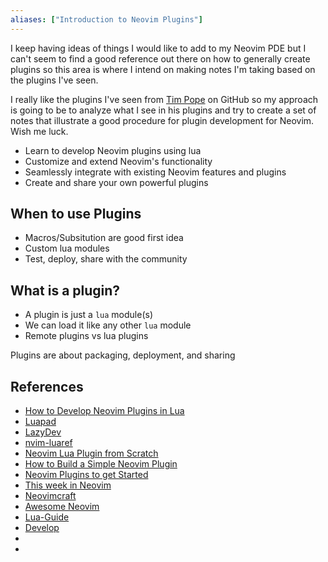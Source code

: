 ```yaml
---
aliases: ["Introduction to Neovim Plugins"]
---
```


I keep having ideas of things I would like to add to my Neovim PDE but I can't seem to find a good reference out there on how to generally create plugins so this area is where I intend on making notes I'm taking based on the plugins I've seen.

I really like the plugins I've seen from [Tim Pope](https://github.com/tpope) on GitHub so my approach is going to be to analyze what I see in his plugins and try to create a set of notes that illustrate a good procedure for plugin development for Neovim. Wish me luck.


- Learn to develop Neovim plugins using lua
- Customize and extend Neovim's functionality
- Seamlessly integrate with existing Neovim features and plugins
- Create and share your own powerful plugins

## When to use Plugins

- Macros/Subsitution are good first idea
- Custom lua modules
- Test, deploy, share with the community

## What is a plugin?

- A plugin is just a `lua` module(s)
- We can load it like any other `lua` module
- Remote plugins vs lua plugins

Plugins are about packaging, deployment, and sharing



## References

- [How to Develop Neovim Plugins in Lua](https://www.youtube.com/watch?v=yN04HCeOjmo)
- [Luapad](https://github.com/rafcamlet/nvim-luapad)
- [LazyDev](https://github.com/folke/lazydev.nvim)
- [nvim-luaref](https://github.com/emiasims/nvim-luaref)
- [Neovim Lua Plugin from Scratch](https://www.youtube.com/watch?v=n4Lp4cV8YR0)
- [How to Build a Simple Neovim Plugin](https://adam-drake-frontend-developer.medium.com/how-to-build-a-simple-neovim-plugin-0763e7593b07)
- [Neovim Plugins to get Started](https://vonheikemen.github.io/devlog/tools/neovim-plugins-to-get-started/)
- [This week in Neovim](https://dotfyle.com/this-week-in-neovim)
- [Neovimcraft](https://neovimcraft.com/)
- [Awesome Neovim](https://github.com/rockerBOO/awesome-neovim)
- [Lua-Guide](https://neovim.io/doc/user/lua-guide.html#lua-guide)
- [Develop](https://neovim.io/doc/user/develop.html)
- 
- 